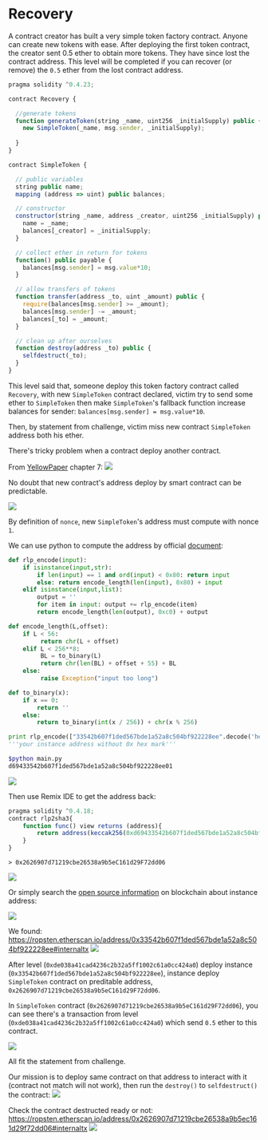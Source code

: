 # Recovery

A contract creator has built a very simple token factory contract. Anyone can create new tokens with ease. After deploying the first token contract, the creator sent 0.5 ether to obtain more tokens. They have since lost the contract address.
This level will be completed if you can recover (or remove) the `0.5` ether from the lost contract address.

```javascript
pragma solidity ^0.4.23;

contract Recovery {

  //generate tokens
  function generateToken(string _name, uint256 _initialSupply) public {
    new SimpleToken(_name, msg.sender, _initialSupply);
  
  }
}

contract SimpleToken {

  // public variables
  string public name;
  mapping (address => uint) public balances;

  // constructor
  constructor(string _name, address _creator, uint256 _initialSupply) public {
    name = _name;
    balances[_creator] = _initialSupply;
  }

  // collect ether in return for tokens
  function() public payable {
    balances[msg.sender] = msg.value*10;
  }

  // allow transfers of tokens
  function transfer(address _to, uint _amount) public { 
    require(balances[msg.sender] >= _amount);
    balances[msg.sender] -= _amount;
    balances[_to] = _amount;
  }

  // clean up after ourselves
  function destroy(address _to) public {
    selfdestruct(_to);
  }
}
```

This level said that, someone deploy this token factory contract called `Recovery`, with new `SimpleToken` contract declared, victim try to send some ether to `SimpleToken` then make `SimpleToken`'s fallback function increase balances for sender: `balances[msg.sender] = msg.value*10`.

Then, by statement from challenge, victim miss new contract `SimpleToken` address both his ether.

There's tricky problem when a contract deploy another contract.

From [YellowPaper](https://ethereum.github.io/yellowpaper/paper.pdf) chapter 7:
![](https://i.imgur.com/GoubqYo.png)

No doubt that new contract's address deploy by smart contract can be predictable.

![](https://i.imgur.com/YDTVMqZ.png)

By definition of `nonce`, new `SimpleToken`'s address must compute with nonce `1`.

We can use python to compute the address by official [document](https://github.com/ethereum/wiki/wiki/RLP):
```python
def rlp_encode(input):
    if isinstance(input,str):
        if len(input) == 1 and ord(input) < 0x80: return input
        else: return encode_length(len(input), 0x80) + input
    elif isinstance(input,list):
        output = ''
        for item in input: output += rlp_encode(item)
        return encode_length(len(output), 0xc0) + output

def encode_length(L,offset):
    if L < 56:
         return chr(L + offset)
    elif L < 256**8:
         BL = to_binary(L)
         return chr(len(BL) + offset + 55) + BL
    else:
         raise Exception("input too long")

def to_binary(x):
    if x == 0:
        return ''
    else: 
        return to_binary(int(x / 256)) + chr(x % 256)

print rlp_encode(["33542b607f1ded567bde1a52a8c504bf922228ee".decode('hex'),"01".decode('hex')]).encode('hex')  
'''your instance address without 0x hex mark'''
```

```bash
$python main.py
d69433542b607f1ded567bde1a52a8c504bf922228ee01
```

![](https://i.imgur.com/emkwkJg.png)

Then use Remix IDE to get the address back:
```javascript
pragma solidity ^0.4.18;
contract rlp2sha3{
    function func() view returns (address){
        return address(keccak256(0xd69433542b607f1ded567bde1a52a8c504bf922228ee01));
    }
}
```

```
> 0x2626907d71219cbe26538a9b5eC161d29F72dd06
```

![](https://i.imgur.com/b6YuZYX.png)

Or simply search the [open source information](https://ropsten.etherscan.io/) on blockchain about instance address:

![](https://i.imgur.com/tWJIIVx.png)

We found: https://ropsten.etherscan.io/address/0x33542b607f1ded567bde1a52a8c504bf922228ee#internaltx
![](https://i.imgur.com/pv3Mb3E.png)

After level (`0xde038a41cad4236c2b32a5ff1002c61a0cc424a0`) deploy instance (`0x33542b607f1ded567bde1a52a8c504bf922228ee`), instance deploy `SimpleToken` contract on preditable address, `0x2626907d71219cbe26538a9b5eC161d29F72dd06`.

In `SimpleToken` contract (`0x2626907d71219cbe26538a9b5eC161d29F72dd06`), you can see there's a transaction from level (`0xde038a41cad4236c2b32a5ff1002c61a0cc424a0`) which send `0.5` ether to this contract.

![](https://i.imgur.com/T9cMBXU.png)

All fit the statement from challenge.

Our mission is to deploy same contract on that address to interact with it (contract not match will not work), then run the `destroy()` to `selfdestruct()` the contract:
![](https://i.imgur.com/4d6KU2q.png)

Check the contract destructed ready or not:
https://ropsten.etherscan.io/address/0x2626907d71219cbe26538a9b5ec161d29f72dd06#internaltx
![](https://i.imgur.com/i9aaFZS.png)
